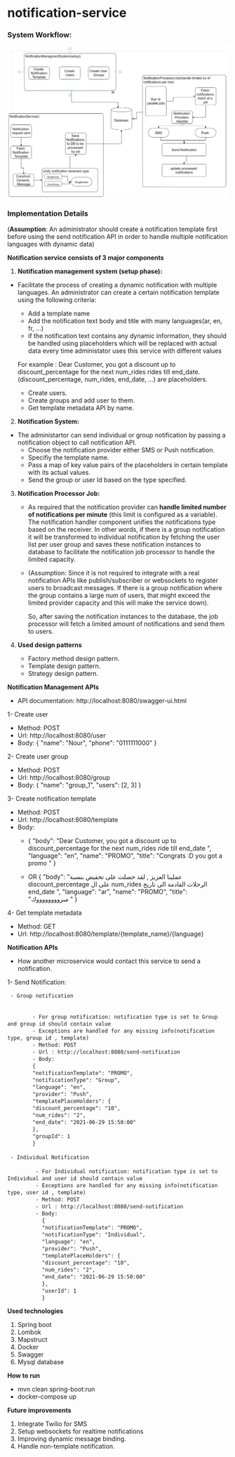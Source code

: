 # notification-service



### System Workflow:


![Archticture Workflow](https://github.com/EsraaHamouda/notifications-service/blob/master/src/main/resources/archticure_diagram/archticture.png)


### Implementation Details

(**Assumption**: An administrator should create a notification template first before using the send notification API in order to handle multiple notification languages with dynamic data)

**Notification service consists of 3 major components**
1. **Notification management system (setup phase):**

- Facilitate the process of creating a dynamic notification with multiple languages.
  An administrator can create a certain notification template using the following criteria:
    * Add a template name
    * Add the notification text body and title with many languages(ar, en, fr, ...)
    * if the notification text contains any dynamic information, they should be handled using placeholders which will be
      replaced with actual data every time administator uses this service with different values

  For example : Dear Customer, you got a discount up to discount_percentage for the next num_rides rides till end_date.
  (discount_percentage, num_rides, end_date, ...) are placeholders.

    * Create users.
    * Create groups and add user to them.
    * Get template metadata API by name.

2. **Notification System:**

- The administartor can send individual or group notification by passing a notification object to call notification API.
    * Choose the notification provider either SMS or Push notification.
    * Specifiy the template name.
    * Pass a map of key value pairs of the placeholders in certain template with its actual values.
    * Send the group or user Id based on the type specified.



3. **Notification Processor Job:**

    - As required that the notification provider can **handle limited number of notifications per minute**
      (this limit is configured as a variable). The notification handler component unifies the notifications
      type based on the receiver. In other words, if there is a group notification it will be transformed to individual
      notification by fetching the user list per user group and saves these notification instances to database to facilitate the notification job processor to handle the limited capacity. 

    - (Assumption: Since it is not required to integrate with a real notification APIs like publish/subscriber or websockets to register users to broadcast messages. If there is a group notification where the group contains a large num of users, that might exceed the limited provider capacity and this will make the service down).
       
    
      So, after saving the notification instances to the database, the job processor will fetch
      a limited amount of notifications and send them to users.

4. **Used design patterns**

    - Factory method design pattern.
    - Template design pattern.
    - Strategy design pattern.

**Notification Management APIs**
- API documentation: http://localhost:8080/swagger-ui.html

1- Create user
- Method: POST
- Url: http://localhost:8080/user
- Body:
  {
  "name": "Nour",
  "phone": "0111111000"
  }

2- Create user group
- Method: POST
- Url: http://localhost:8080/group
- Body:
  {
  "name": "group_1",
  "users": [2, 3]
  }


3- Create notification template
- Method: POST
- Url: http://localhost:8080/template
- Body:
    -   {
        "body": "Dear Customer, you got a discount up to discount_percentage for the next num_rides ride till end_date ",
        "language": "en",
        "name": "PROMO",
        "title": "Congrats :D you got a promo "
        }

    - OR
      {
      "body": "عملينا العزيز , لقد حصلت على تخفيض بنسبة discount_percentage  على ال num_rides الرحلات القادمة الى تاريخ end_date ",
      "language": "ar",
      "name": "PROMO",
      "title": "مبرووووووووك "
      }

4- Get template metadata

- Method: GET
- Url:  http://localhost:8080/template/{template_name}/{language}

**Notification  APIs**
- How another microservice would contact this service to send a notification.

1- Send   Notification:

     - Group notification
    
        
            - For group notification: notification type is set to Group and group id should contain value
            - Exceptions are handled for any missing info(notification type, group id , template)
            - Method: POST
            - Url : http://localhost:8080/send-notification
            - Body:
            {
            "notificationTemplate": "PROMO",
            "notificationType": "Group",
            "language": "en",
            "provider": "Push",
            "templatePlaceHolders": {
            "discount_percentage": "10",
            "num_rides": "2",
            "end_date": "2021-06-29 15:50:00"
            },
            "groupId": 1
            }
    
     - Individual Notification
    
             - For Individual notification: notification type is set to Individual and user id should contain value
             - Exceptions are handled for any missing info(notification type, user id , template)
             - Method: POST
             - Url : http://localhost:8080/send-notification
             - Body:
               {
               "notificationTemplate": "PROMO",
               "notificationType": "Individual",
               "language": "en",
               "provider": "Push",
               "templatePlaceHolders": {
               "discount_percentage": "10",
               "num_rides": "2",
               "end_date": "2021-06-29 15:50:00"
               },
               "userId": 1
               }

**Used technologies**
1. Spring boot
2. Lombok
3. Mapstruct
4. Docker
5. Swagger
6. Mysql database


**How to run**
- mvn clean spring-boot:run
- docker-compose up
  
**Future improvements**
1. Integrate Twilio for SMS
2. Setup websockets for realtime notifications
3. Improving dynamic message binding.
4. Handle non-template notification.
